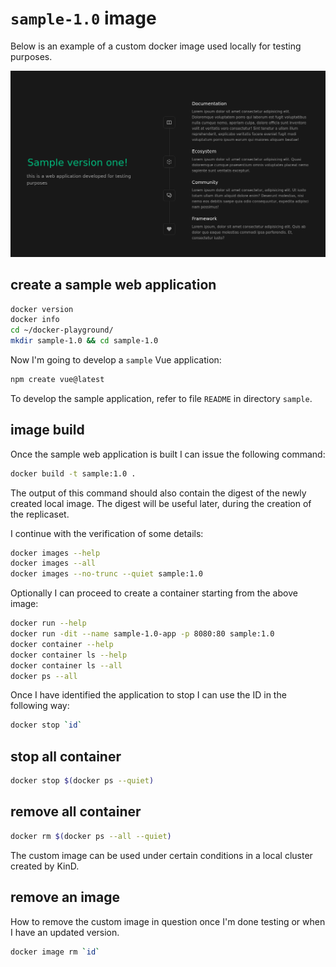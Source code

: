 # `sample-1.0` image

Below is an example of a custom docker image used locally for testing purposes.

![sample one](./screenshots/sample-one.png)

## create a sample web application

```bash
docker version
docker info
cd ~/docker-playground/
mkdir sample-1.0 && cd sample-1.0
```

Now I'm going to develop a `sample` Vue application:

```bash
npm create vue@latest
```

To develop the sample application, refer to file `README` in directory `sample`.

## image build

Once the sample web application is built I can issue the following command:

```bash
docker build -t sample:1.0 .
```

The output of this command should also contain the digest of the newly created local image.
The digest will be useful later, during the creation of the replicaset.

I continue with the verification of some details:

```bash
docker images --help
docker images --all
docker images --no-trunc --quiet sample:1.0
```

Optionally I can proceed to create a container starting from the above image:

```bash
docker run --help
docker run -dit --name sample-1.0-app -p 8080:80 sample:1.0
docker container --help
docker container ls --help
docker container ls --all
docker ps --all
```

Once I have identified the application to stop I can use the ID in the following way:

```bash
docker stop `id`
```

## stop all container

```bash
docker stop $(docker ps --quiet)
```

## remove all container

```bash
docker rm $(docker ps --all --quiet)
```

The custom image can be used under certain conditions in a local cluster created by KinD.

## remove an image

How to remove the custom image in question once I'm done testing or when I have an updated version.

```bash
docker image rm `id`
```
